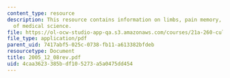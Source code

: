 ```yaml
---
content_type: resource
description: This resource contains information on limbs, pain memory, and structure
  of medical science.
file: https://ol-ocw-studio-app-qa.s3.amazonaws.com/courses/21a-260-culture-embodiment-and-the-senses-fall-2005/4caa3623385bdf105273a5a0475dd454_2005_12_08rev.pdf
file_type: application/pdf
parent_uid: 7417abf5-025c-0738-fb11-a613382bfdeb
resourcetype: Document
title: 2005_12_08rev.pdf
uid: 4caa3623-385b-df10-5273-a5a0475dd454
---
```

